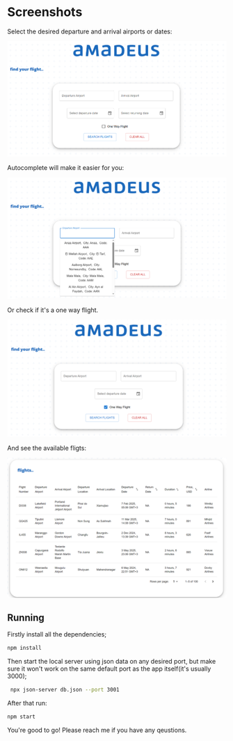 # Screenshots

Select the desired departure and arrival airports or dates:

![App Screenshot](./src/Images/README/case_study_1.png)

Autocomplete will make it easier for you:

![App Screenshot](./src/Images/README/case_study_4.png)

Or check if it's a one way flight.

![App Screenshot](./src/Images/README/case_study_2.png)

And see the available fligts:

![App Screenshot](./src/Images/README/case_study_3.png)

## Running

Firstly install all the dependencies;

```bash
npm install
```

Then start the local server using json data on any desired port, but make sure it won't work on the same default port as the app itself(it's usually 3000);

```bash
 npx json-server db.json --port 3001
```

After that run:

```bash
npm start
```

You're good to go!
Please reach me if you have any qeustions.
